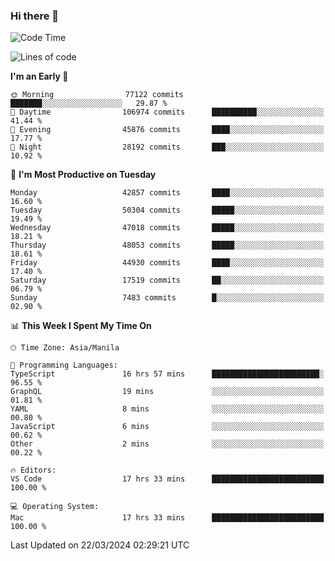 ### Hi there 👋

<!--START_SECTION:waka-->
![Code Time](http://img.shields.io/badge/Code%20Time-4%2C980%20hrs%202%20mins-blue)

![Lines of code](https://img.shields.io/badge/From%20Hello%20World%20I%27ve%20Written-116.4%20million%20lines%20of%20code-blue)

**I'm an Early 🐤** 

```text
🌞 Morning                77122 commits       ███████░░░░░░░░░░░░░░░░░░   29.87 % 
🌆 Daytime                106974 commits      ██████████░░░░░░░░░░░░░░░   41.44 % 
🌃 Evening                45876 commits       ████░░░░░░░░░░░░░░░░░░░░░   17.77 % 
🌙 Night                  28192 commits       ███░░░░░░░░░░░░░░░░░░░░░░   10.92 % 
```
📅 **I'm Most Productive on Tuesday** 

```text
Monday                   42857 commits       ████░░░░░░░░░░░░░░░░░░░░░   16.60 % 
Tuesday                  50304 commits       █████░░░░░░░░░░░░░░░░░░░░   19.49 % 
Wednesday                47018 commits       █████░░░░░░░░░░░░░░░░░░░░   18.21 % 
Thursday                 48053 commits       █████░░░░░░░░░░░░░░░░░░░░   18.61 % 
Friday                   44930 commits       ████░░░░░░░░░░░░░░░░░░░░░   17.40 % 
Saturday                 17519 commits       ██░░░░░░░░░░░░░░░░░░░░░░░   06.79 % 
Sunday                   7483 commits        █░░░░░░░░░░░░░░░░░░░░░░░░   02.90 % 
```


📊 **This Week I Spent My Time On** 

```text
🕑︎ Time Zone: Asia/Manila

💬 Programming Languages: 
TypeScript               16 hrs 57 mins      ████████████████████████░   96.55 % 
GraphQL                  19 mins             ░░░░░░░░░░░░░░░░░░░░░░░░░   01.81 % 
YAML                     8 mins              ░░░░░░░░░░░░░░░░░░░░░░░░░   00.80 % 
JavaScript               6 mins              ░░░░░░░░░░░░░░░░░░░░░░░░░   00.62 % 
Other                    2 mins              ░░░░░░░░░░░░░░░░░░░░░░░░░   00.22 % 

🔥 Editors: 
VS Code                  17 hrs 33 mins      █████████████████████████   100.00 % 

💻 Operating System: 
Mac                      17 hrs 33 mins      █████████████████████████   100.00 % 
```


 Last Updated on 22/03/2024 02:29:21 UTC
<!--END_SECTION:waka-->


<!--
**rad182/rad182** is a ✨ _special_ ✨ repository because its `README.md` (this file) appears on your GitHub profile.

Here are some ideas to get you started:

- 🔭 I’m currently working on ...
- 🌱 I’m currently learning ...
- 👯 I’m looking to collaborate on ...
- 🤔 I’m looking for help with ...
- 💬 Ask me about ...
- 📫 How to reach me: ...
- 😄 Pronouns: ...
- ⚡ Fun fact: ...
-->

